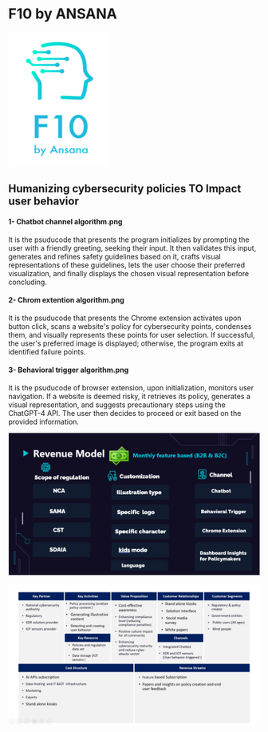 # F10 by ANSANA
<img src="https://github.com/ANSANA-2/ANSANA/blob/1d5bfb468b2017029c059da589f2d3fc26b6ee4d/Logo.png" alt="Alternative Text" width="200" height="270">

## Humanizing cybersecurity policies TO Impact user behavior

#### 1- Chatbot channel algorithm.png
It is the psuducode that presents the program initializes by prompting the user with a friendly greeting, seeking their input. It then validates this input, generates and refines safety guidelines based on it, crafts visual representations of these guidelines, lets the user choose their preferred visualization, and finally displays the chosen visual representation before concluding.

#### 2- Chrom extention algorithm.png
It is the psuducode that presents the Chrome extension activates upon button click, scans a website's policy for cybersecurity points, condenses them, and visually represents these points for user selection. If successful, the user's preferred image is displayed; otherwise, the program exits at identified failure points.

#### 3- Behavioral trigger algorithm.png
It is the psuducode of browser extension, upon initialization, monitors user navigation. If a website is deemed risky, it retrieves its policy, generates a visual representation, and suggests precautionary steps using the ChatGPT-4 API. The user then decides to proceed or exit based on the provided information.

![Revenue Model](https://github.com/ANSANA-2/ANSANA/blob/2c8664e6361d36daebc096d348b8ca9bda34e094/Revenue%20Model.png)

![Business model](https://github.com/ANSANA-2/ANSANA/blob/4f14817da252ce8383d90adcd551aec6291e766f/Business%20model.jpg)




